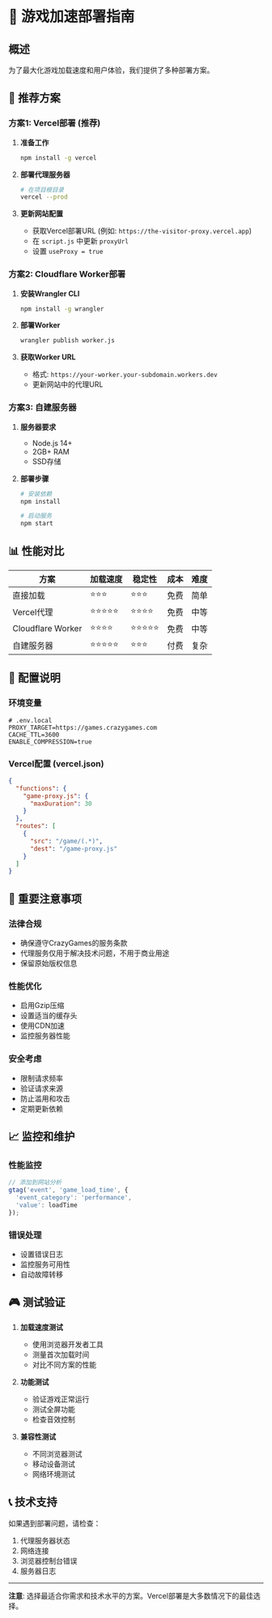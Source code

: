 # 🚀 游戏加速部署指南

## 概述
为了最大化游戏加载速度和用户体验，我们提供了多种部署方案。

## 🎯 推荐方案

### 方案1: Vercel部署 (推荐)

1. **准备工作**
   ```bash
   npm install -g vercel
   ```

2. **部署代理服务器**
   ```bash
   # 在项目根目录
   vercel --prod
   ```

3. **更新网站配置**
   - 获取Vercel部署URL (例如: `https://the-visitor-proxy.vercel.app`)
   - 在 `script.js` 中更新 `proxyUrl`
   - 设置 `useProxy = true`

### 方案2: Cloudflare Worker部署

1. **安装Wrangler CLI**
   ```bash
   npm install -g wrangler
   ```

2. **部署Worker**
   ```bash
   wrangler publish worker.js
   ```

3. **获取Worker URL**
   - 格式: `https://your-worker.your-subdomain.workers.dev`
   - 更新网站中的代理URL

### 方案3: 自建服务器

1. **服务器要求**
   - Node.js 14+
   - 2GB+ RAM
   - SSD存储

2. **部署步骤**
   ```bash
   # 安装依赖
   npm install
   
   # 启动服务
   npm start
   ```

## 📊 性能对比

| 方案 | 加载速度 | 稳定性 | 成本 | 难度 |
|------|----------|--------|------|------|
| 直接加载 | ⭐⭐⭐ | ⭐⭐⭐ | 免费 | 简单 |
| Vercel代理 | ⭐⭐⭐⭐⭐ | ⭐⭐⭐⭐ | 免费 | 中等 |
| Cloudflare Worker | ⭐⭐⭐⭐ | ⭐⭐⭐⭐⭐ | 免费 | 中等 |
| 自建服务器 | ⭐⭐⭐⭐⭐ | ⭐⭐⭐ | 付费 | 复杂 |

## 🔧 配置说明

### 环境变量
```env
# .env.local
PROXY_TARGET=https://games.crazygames.com
CACHE_TTL=3600
ENABLE_COMPRESSION=true
```

### Vercel配置 (vercel.json)
```json
{
  "functions": {
    "game-proxy.js": {
      "maxDuration": 30
    }
  },
  "routes": [
    {
      "src": "/game/(.*)",
      "dest": "/game-proxy.js"
    }
  ]
}
```

## 🚨 重要注意事项

### 法律合规
- 确保遵守CrazyGames的服务条款
- 代理服务仅用于解决技术问题，不用于商业用途
- 保留原始版权信息

### 性能优化
- 启用Gzip压缩
- 设置适当的缓存头
- 使用CDN加速
- 监控服务器性能

### 安全考虑
- 限制请求频率
- 验证请求来源
- 防止滥用和攻击
- 定期更新依赖

## 📈 监控和维护

### 性能监控
```javascript
// 添加到网站分析
gtag('event', 'game_load_time', {
  'event_category': 'performance',
  'value': loadTime
});
```

### 错误处理
- 设置错误日志
- 监控服务可用性
- 自动故障转移

## 🎮 测试验证

1. **加载速度测试**
   - 使用浏览器开发者工具
   - 测量首次加载时间
   - 对比不同方案的性能

2. **功能测试**
   - 验证游戏正常运行
   - 测试全屏功能
   - 检查音效控制

3. **兼容性测试**
   - 不同浏览器测试
   - 移动设备测试
   - 网络环境测试

## 📞 技术支持

如果遇到部署问题，请检查：
1. 代理服务器状态
2. 网络连接
3. 浏览器控制台错误
4. 服务器日志

---

**注意**: 选择最适合你需求和技术水平的方案。Vercel部署是大多数情况下的最佳选择。